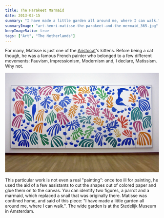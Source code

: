 ```yaml
---
title: The Parakeet Marmaid
date: 2013-03-15
summary: "I have made a little garden all around me, where I can walk."
summaryImage: "art-henri-matisse-the-parakeet-and-the-mermaid_365.jpg"
keepImageRatio: true
tags: ["Art", "The Netherlands"]
---
```


For many, Matisse is just one of the [Aristocat](http://www.imdb.com/title/tt0065421/)'s kittens. Before being a cat though, he was a famous French painter who belonged to a few different movements: Fauvism, Impressionism, Modernism and, I declare, Matissism. Why not.

![](art-henri-matisse-the-parakeet-and-the-mermaid_365.jpg)

This particular work is not even a real "painting": once too ill for painting, he used the aid of a few assistants to cut the shapes out of colored paper and glue them on to the canvas. You can identify two figures, a parrot and a marmaid, which replaced a snail that was originally there. Matisse was confined home, and said of this piece: "I have made a little garden all around me, where I can walk.".
The wide garden is at the Stedelijk Museum in Amsterdam.
